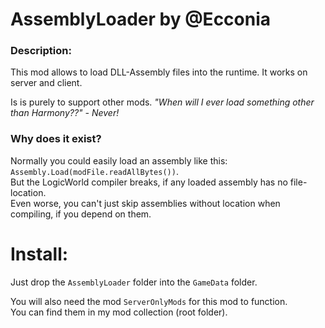 # AssemblyLoader by @Ecconia

### Description:

This mod allows to load DLL-Assembly files into the runtime. It works on server and client.

Is is purely to support other mods. *"When will I ever load something other than Harmony??" - Never!*

### Why does it exist?

Normally you could easily load an assembly like this: `Assembly.Load(modFile.readAllBytes())`.\
But the LogicWorld compiler breaks, if any loaded assembly has no file-location.\
Even worse, you can't just skip assemblies without location when compiling, if you depend on them.

# Install:

Just drop the `AssemblyLoader` folder into the `GameData` folder.

You will also need the mod `ServerOnlyMods` for this mod to function.\
You can find them in my mod collection (root folder).
